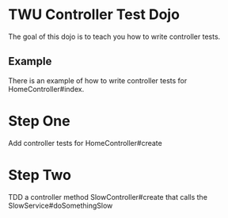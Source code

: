 # TWU Controller Test Dojo

The goal of this dojo is to teach you how to write controller tests.

## Example

There is an example of how to write controller tests for HomeController#index.

# Step One

Add controller tests for HomeController#create

# Step Two

TDD a controller method SlowController#create that calls the SlowService#doSomethingSlow
